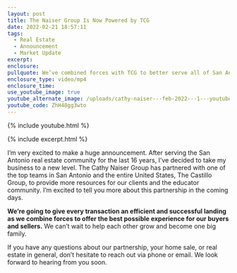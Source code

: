 ```yaml
---
layout: post
title: The Naiser Group Is Now Powered by TCG
date: 2022-02-21 18:57:11
tags:
  - Real Estate
  - Announcement
  - Market Update
excerpt:
enclosure:
pullquote: We’ve combined forces with TCG to better serve all of San Antonio.
enclosure_type: video/mp4
enclosure_time:
use_youtube_image: true
youtube_alternate_image: /uploads/cathy-naiser---feb-2022---1---youtube.jpg
youtube_code: ZhH48gg3wto
---
```

{% include youtube.html %}

{% include excerpt.html %}

I’m very excited to make a huge announcement. After serving the San Antonio real estate community for the last 16 years, I’ve decided to take my business to a new level. The Cathy Naiser Group has partnered with one of the top teams in San Antonio and the entire United States, The Castillo Group, to provide more resources for our clients and the educator community. I’m excited to tell you more about this partnership in the coming days.&nbsp;

**We’re going to give every transaction an efficient and successful landing as we combine forces to offer the best possible experience for our buyers and sellers.** We can’t wait to help each other grow and become one big family.

If you have any questions about our partnership, your home sale, or real estate in general, don’t hesitate to reach out via phone or email. We look forward to hearing from you soon.
